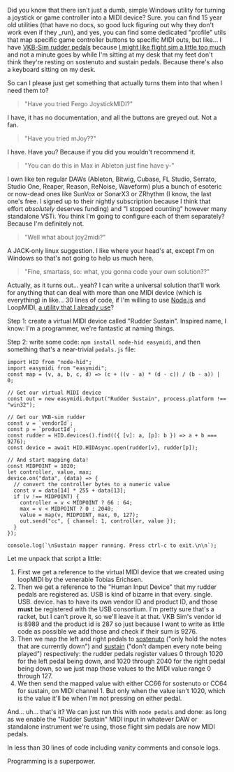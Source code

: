 Did you know that there isn't just a dumb, simple Windows utility for turning a joystick or game controller into a MIDI device? Sure. you can find 15 year old utilities (that have no docs, so good luck figuring out why they don't work even if they _run), and yes, you can find some dedicated "profile" utils that map specific game controller buttons to specific MIDI outs, but like... I have [VKB-Sim rudder pedals](https://www.vkbcontrollers.com/products/t-rudders-mk-v-rudder-pedals) because [I might like flight sim a little too much](https://pomax.github.io/are-we-flying/) and not a minute goes by while I'm sitting at my desk that my feet don't think they're resting on sostenuto and sustain pedals. Because there's also a keyboard sitting on my desk. 

So can I please just get something that actually turns them into that when I need them to?

> "Have you tried Fergo JoystickMIDI?"

I have, it has no documentation, and all the buttons are greyed out. Not a fan.

> "Have you tried mJoy??"

I have. Have you? Because if you did you wouldn't recommend it.

> "You can do this in Max in Ableton just fine have y-"

I own like ten regular DAWs (Ableton, Bitwig, Cubase, FL Studio, Serrato, Studio One, Reaper, Reason, ReNoise, Waveform) plus a bunch of esoteric or now-dead ones like SunVox or SonarX3 or ZRhythm (I know, the last one's free. I signed up to their nightly subscription because I think that effort _absolutely_ deserves funding) and "I stopped counting" however many standalone VSTi. You think I'm going to configure each of them separately? Because I'm definitely not.

> "Well what about joy2midi?"

A JACK-only linux suggestion. I like where your head's at, except I'm on Windows so that's not going to help us much here.

> "Fine, smartass, so: what, you gonna code your own solution??"

Actually, as it turns out... yeah? I can write a universal solution that'll work for anything that can deal with more than one MIDI device (which is everything) in like... 30 lines of code, if I'm willing to use [Node.js](https://nodejs.org/en) and LoopMIDI, [a utility that I already use](https://www.tobias-erichsen.de/software/loopmidi.html)?

Step 1: create a virtual MIDI device called "Rudder Sustain". Inspired name, I know: I'm a programmer, we're fantastic at naming things.

Step 2: write some code: `npm install node-hid easymidi`, and then something that's a near-trivial `pedals.js` file:

```
import HID from "node-hid";
import easymidi from "easymidi";
const map = (v, a, b, c, d) => (c + ((v - a) * (d - c)) / (b - a)) | 0;

// Get our virtual MIDI device
const out = new easymidi.Output("Rudder Sustain", process.platform !== "win32");

// Get our VKB-sim rudder
const v = `vendorId`;
const p = `productId`;
const rudder = HID.devices().find(({ [v]: a, [p]: b }) => a + b === 9276);
const device = await HID.HIDAsync.open(rudder[v], rudder[p]);

// And start mapping data!
const MIDPOINT = 1020;
let controller, value, max;
device.on("data", (data) => {
  // convert the controller bytes to a numeric value
  const v = data[14] * 255 + data[13];
  if (v !== MIDPOINT) {
    controller = v < MIDPOINT ? 66 : 64;
    max = v < MIDPOINT ? 0 : 2040;
    value = map(v, MIDPOINT, max, 0, 127);
    out.send("cc", { channel: 1, controller, value });
  }
});

console.log(`\nSustain mapper running. Press ctrl-c to exit.\n\n`);
```

Let me unpack that script a little:

1. First we get a reference to the virtual MIDI device that we created using loopMIDI by the venerable Tobias Erichsen.
1. Then we get a reference to the "Human Input Device" that my rudder pedals are registered as. USB is kind of bizarre in that every. single. USB. device. has to have its own vendor ID and product ID, and those **must** be registered with the USB consortium. I'm pretty sure that's a racket, but I can't prove it, so we'll leave it at that. VKB Sim's vendor id is 8989 and the product id is 287 so just because I want to write as little code as possible we add those and check if their sum is 9276.
1. Then we map the left and right pedals to [sostenuto](https://en.wikipedia.org/wiki/Piano_pedals#Sostenuto_pedal) ("only hold the notes that are currently down") and [sustain](https://en.wikipedia.org/wiki/Sustain_pedal) ("don't dampen every note being played") respectively: the rudder pedals register values 0 through 1020 for the left pedal being down, and 1020 through 2040 for the right pedal being down, so we just map those values to the MIDI value range 0 through 127.
1. We then send the mapped value with either CC66 for sostenuto or CC64 for sustain, on MIDI channel 1. But only when the value isn't 1020, which is the value it'll be when I'm not pressing on either pedal. 

And... uh... that's it?  We can just run this with `node pedals` and done: as long as we enable the "Rudder Sustain" MIDI input  in whatever DAW or standalone instrument we're using, those flight sim pedals are now MIDI pedals. 

In less than 30 lines of code including vanity comments and console logs.

Programming is a superpower.